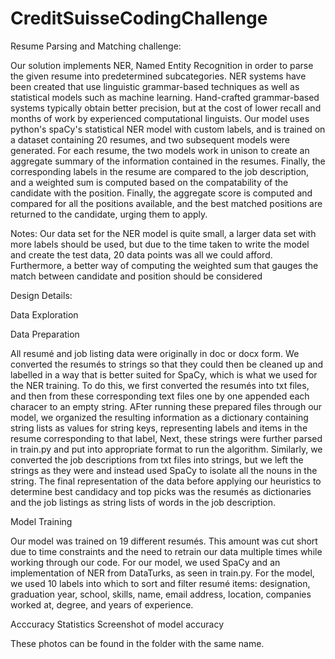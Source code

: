 # CreditSuisseCodingChallenge

Resume Parsing and Matching challenge:

Our solution implements NER, Named Entity Recognition in order to parse the given resume into predetermined subcategories. NER systems 
have been created that use linguistic grammar-based techniques as well as statistical models such as machine learning. Hand-crafted 
grammar-based systems typically obtain better precision, but at the cost of lower recall and months of work by experienced computational 
linguists. Our model uses python's spaCy's statistical NER model with custom labels, and is trained on a dataset containing 20 resumes,
and two subsequent models were generated. For each resume, the two models work in unison to create an aggregate summary of the information
contained in the resumes. Finally, the corresponding labels in the resume are compared to the job description, and a weighted sum is 
computed based on the compatability of the candidate with the position. Finally, the aggregate score is computed and compared for all the
positions available, and the best matched positions are returned to the candidate, urging them to apply. 

Notes: Our data set for the NER model is quite small, a larger data set with more labels should be used, but due to the time taken to 
write the model and create the test data, 20 data points was all we could afford. Furthermore, a better way of computing the weighted
sum that gauges the match between candidate and position should be considered



Design Details:


Data Exploration


Data Preparation

All resumé and job listing data were originally in doc or docx form.  We converted the resumés to strings so that they could then be cleaned up and labelled in a way that is better suited for SpaCy, which is what we used for the NER training.  To do this, we first converted the resumés into txt files, and then from these corresponding text files one by one appended each characer to an empty string.  AFter running these prepared files through our model, we organized the resulting information as a dictionary containing string lists as values for string keys, representing labels and items in the resume corresponding to that label,  Next, these strings were further parsed in train.py and put into appropriate format to run the algorithm.  Similarly, we converted the job descriptions from txt files into strings, but we left the strings as they were and instead used SpaCy to isolate all the nouns in the string.  The final representation of the data before applying our heuristics to determine best candidacy and top picks was the resumés as dictionaries and the job listings as string lists of words in the job description.

Model Training

Our model was trained on 19 different resumés.  This amount was cut short due to time constraints and the need to retrain our data multiple times while working through our code.  For our model, we used SpaCy and an implementation of NER from DataTurks, as seen in train.py.  For the model, we used 10 labels into which to sort and filter resumé items: designation, graduation year, school, skills, name, email address, location, companies worked at, degree, and years of experience.

Acccuracy Statistics Screenshot of model accuracy

These photos can be found in the folder with the same name.



